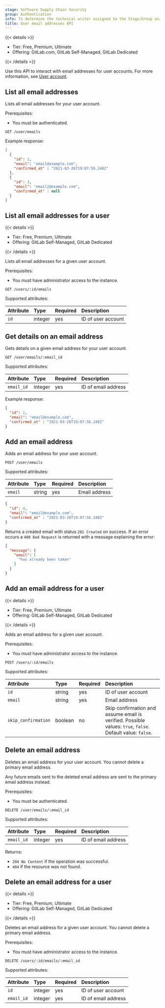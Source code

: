 ```yaml
---
stage: Software Supply Chain Security
group: Authentication
info: To determine the technical writer assigned to the Stage/Group associated with this page, see https://handbook.gitlab.com/handbook/product/ux/technical-writing/#assignments
title: User email addresses API
---
```


{{< details >}}

- Tier: Free, Premium, Ultimate
- Offering: GitLab.com, GitLab Self-Managed, GitLab Dedicated

{{< /details >}}

Use this API to interact with email addresses for user accounts. For more information, see [User account](../user/profile/_index.md).

## List all email addresses

Lists all email addresses for your user account.

Prerequisites:

- You must be authenticated.

```plaintext
GET /user/emails
```

Example response:

```json
[
  {
    "id": 1,
    "email": "email@example.com",
    "confirmed_at" : "2021-03-26T19:07:56.248Z"
  },
  {
    "id": 3,
    "email": "email2@example.com",
    "confirmed_at" : null
  }
]
```

## List all email addresses for a user

{{< details >}}

- Tier: Free, Premium, Ultimate
- Offering: GitLab Self-Managed, GitLab Dedicated

{{< /details >}}

Lists all email addresses for a given user account.

Prerequisites:

- You must have administrator access to the instance.

```plaintext
GET /users/:id/emails
```

Supported attributes:

| Attribute | Type    | Required | Description |
|:----------|:--------|:---------|:------------|
| `id`      | integer | yes      | ID of user account |

## Get details on an email address

Gets details on a given email address for your user account.

```plaintext
GET /user/emails/:email_id
```

Supported attributes:

| Attribute  | Type    | Required | Description |
|:-----------|:--------|:---------|:------------|
| `email_id` | integer | yes      | ID of email address |

Example response:

```json
{
  "id": 1,
  "email": "email@example.com",
  "confirmed_at" : "2021-03-26T19:07:56.248Z"
}
```

## Add an email address

Adds an email address for your user account.

```plaintext
POST /user/emails
```

Supported attributes:

| Attribute | Type   | Required | Description |
|:----------|:-------|:---------|:------------|
| `email`   | string | yes      | Email address |

```json
{
  "id": 4,
  "email": "email@example.com",
  "confirmed_at" : "2021-03-26T19:07:56.248Z"
}
```

Returns a created email with status `201 Created` on success. If an
error occurs a `400 Bad Request` is returned with a message explaining the error:

```json
{
  "message": {
    "email": [
      "has already been taken"
    ]
  }
}
```

## Add an email address for a user

{{< details >}}

- Tier: Free, Premium, Ultimate
- Offering: GitLab Self-Managed, GitLab Dedicated

{{< /details >}}

Adds an email address for a given user account.

Prerequisites:

- You must have administrator access to the instance.

```plaintext
POST /users/:id/emails
```

Supported attributes:

| Attribute           | Type    | Required | Description |
|:--------------------|:--------|:---------|:------------|
| `id`                | string  | yes      | ID of user account|
| `email`             | string  | yes      | Email address |
| `skip_confirmation` | boolean | no       | Skip confirmation and assume email is verified. Possible values: `true`, `false`. Default value: `false`. |

## Delete an email address

Deletes an email address for your user account. You cannot delete a primary email address.

Any future emails sent to the deleted email address are sent to the primary email address instead.

Prerequisites:

- You must be authenticated.

```plaintext
DELETE /user/emails/:email_id
```

Supported attributes:

| Attribute  | Type    | Required | Description |
|:-----------|:--------|:---------|:------------|
| `email_id` | integer | yes      | ID of email address |

Returns:

- `204 No Content` if the operation was successful.
- `404` if the resource was not found.

## Delete an email address for a user

{{< details >}}

- Tier: Free, Premium, Ultimate
- Offering: GitLab Self-Managed, GitLab Dedicated

{{< /details >}}

Deletes an email address for a given user account. You cannot delete a primary email address.

Prerequisites:

- You must have administrator access to the instance.

```plaintext
DELETE /users/:id/emails/:email_id
```

Supported attributes:

| Attribute  | Type    | Required | Description |
|:-----------|:--------|:---------|:------------|
| `id`       | integer | yes      | ID of user account |
| `email_id` | integer | yes      | ID of email address |
